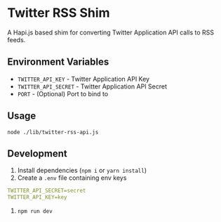 # Twitter RSS Shim

A Hapi.js based shim for converting Twitter Application API calls to RSS feeds.

## Environment Variables

- `TWITTER_API_KEY` - Twitter Application API Key
- `TWITTER_API_SECRET` - Twitter Application API Secret
- `PORT` - (Optional) Port to bind to

## Usage

`node ./lib/twitter-rss-api.js`

## Development

1. Install dependencies (`npm i` or `yarn install`)
1. Create a `.env` file containing env keys
  ``` yaml
  TWITTER_API_SECRET=secret
  TWITTER_API_KEY=key
  ```
1. `npm run dev`
